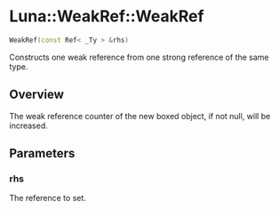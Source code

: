 # Luna::WeakRef::WeakRef

```c++
WeakRef(const Ref< _Ty > &rhs)
```

Constructs one weak reference from one strong reference of the same type. 

## Overview
The weak reference counter of the new boxed object, if not null, will be increased. 

## Parameters
### rhs
The reference to set. 

